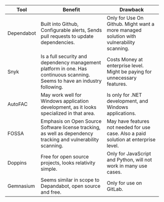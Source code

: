 
| Tool | Benefit |Drawback
|--|--|--|
|Dependabot  | Built into Github, Configurable alerts, Sends pull requests to update dependencies.|Only for Use On Github. Might want a more managed solution with vulnerability scanning.
Snyk|Is a full security and dependency management platform in one. Has continuous scanning. Seems to have an industry following.|Costs Money at enterprise level. Might be paying for unnecessary features.|
| AutoFAC | May work well for Windows application development, as it looks specialized in that area. |Is only for .NET development, and Windows applications.
|FOSSA|Emphasis on Open Source Software license tracking, as well as dependency tracking and vulnerability scanning. | May have features not needed for use case. Also a paid solution at enterprise level.
|Doppins| Free for open source projects, looks relativity simple. | Only for JavaScript and Python, will not work in many use cases.
|Gemnasium| Seems similar in scope to Depandabot, open source and free. | Only for use on GitLab.

